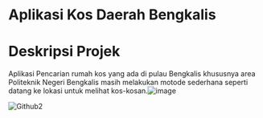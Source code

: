 # Aplikasi Kos Daerah Bengkalis

# Deskripsi Projek
Aplikasi Pencarian rumah kos yang ada di pulau Bengkalis khususnya area Politeknik Negeri Bengkalis masih melakukan motode sederhana seperti datang ke lokasi untuk melihat kos-kosan.![image](https://github.com/BimaFdilana/AplikasiKos/assets/116327415/1eb2b118-61c9-451a-99b2-1d5acc74ad6f)


![Github2](https://github.com/BimaFdilana/AplikasiKos/assets/116327415/d7e87fb7-597e-4abd-a9cd-a53087a4ba50)
